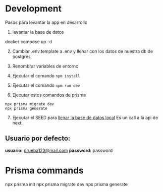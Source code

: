 # Development
Pasos para levantar la app en desarrollo

1. levantar la base de datos

docker compose up -d

2. Cambiar .env.template a .env y llenar con los datos de nuestra db de postgres

3. Renombrar variables de entorno

4. Ejecutar el comando ``` npm install ```

5. Ejecutar el comando ``` npm run dev ```

6. Ejecutar estos comandos de prisma
```
npx prisma migrate dev
npx prisma generate
```

7. Ejecutar el SEED para [llenar la base de datos local](localhost:3000/api/seed) Es un call a la api de next.

## Usuario por defecto:
__usuario:__ prueba123@mail.com
__password:__ password

# Prisma commands

npx prisma init
npx prisma migrate dev
npx prisma generate